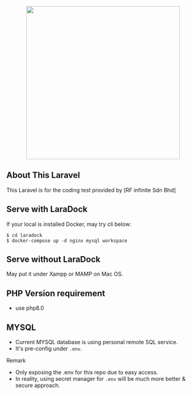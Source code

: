 <p align="center"><a href="https://laravel.com" target="_blank"><img src="https://raw.githubusercontent.com/laravel/art/master/logo-lockup/5%20SVG/2%20CMYK/1%20Full%20Color/laravel-logolockup-cmyk-red.svg" width="400"></a></p>

## About This Laravel

This Laravel is for the coding test provided by [RF infinite Sdn Bhd]


## Serve with LaraDock

If your local is installed Docker, may try cli below:

```
$ cd laradock
$ docker-compose up -d nginx mysql workspace
```


## Serve without LaraDock

May put it under Xampp or MAMP on Mac OS. 


## PHP Version requirement

- use php8.0


## MYSQL 

- Current MYSQL database is using personal remote SQL service. 
- It's pre-config under `.env`.


Remark
- Only exposing the .env for this repo due to easy access.
- In reality, using secret manager for `.env` will be much more better & secure approach.

